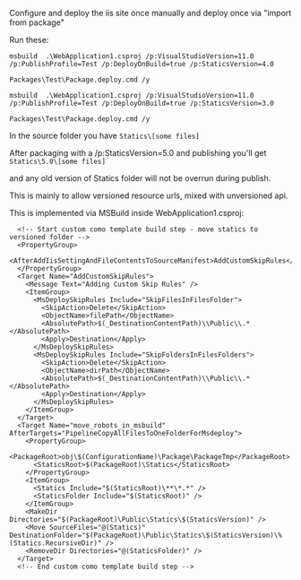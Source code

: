 Configure and deploy the iis site once manually and deploy once via "import from package"

Run these:

	msbuild  .\WebApplication1.csproj /p:VisualStudioVersion=11.0 /p:PublishProfile=Test /p:DeployOnBuild=true /p:StaticsVersion=4.0
	
	Packages\Test\Package.deploy.cmd /y
	
	msbuild  .\WebApplication1.csproj /p:VisualStudioVersion=11.0 /p:PublishProfile=Test /p:DeployOnBuild=true /p:StaticsVersion=3.0
	
	Packages\Test\Package.deploy.cmd /y


In the source folder you have 
`Statics\[some files]`

After packaging with a /p:StaticsVersion=5.0 and publishing you'll get 
`Statics\5.0\[some files]`

and any old version of Statics folder will not be overrun during publish.

This is mainly to allow versioned resource urls, mixed with unversioned api.


This is implemented via MSBuild inside WebApplication1.csproj:

	  <!-- Start custom como template build step - move statics to versioned folder -->
	  <PropertyGroup>
		<AfterAddIisSettingAndFileContentsToSourceManifest>AddCustomSkipRules</AfterAddIisSettingAndFileContentsToSourceManifest>
	  </PropertyGroup>
	  <Target Name="AddCustomSkipRules">
		<Message Text="Adding Custom Skip Rules" />
		<ItemGroup>
		  <MsDeploySkipRules Include="SkipFilesInFilesFolder">
			<SkipAction>Delete</SkipAction>
			<ObjectName>filePath</ObjectName>
			<AbsolutePath>$(_DestinationContentPath)\\Public\\.*</AbsolutePath>
			<Apply>Destination</Apply>
		  </MsDeploySkipRules>
		  <MsDeploySkipRules Include="SkipFoldersInFilesFolders">
			<SkipAction>Delete</SkipAction>
			<ObjectName>dirPath</ObjectName>
			<AbsolutePath>$(_DestinationContentPath)\\Public\\.*</AbsolutePath>
			<Apply>Destination</Apply>
		  </MsDeploySkipRules>
		</ItemGroup>
	  </Target>
	  <Target Name="move_robots_in_msbuild" AfterTargets="PipelineCopyAllFilesToOneFolderForMsdeploy">
		<PropertyGroup>
		  <PackageRoot>obj\$(ConfigurationName)\Package\PackageTmp</PackageRoot>
		  <StaticsRoot>$(PackageRoot)\Statics</StaticsRoot>
		</PropertyGroup>
		<ItemGroup>
		  <Statics Include="$(StaticsRoot)\**\*.*" />
		  <StaticsFolder Include="$(StaticsRoot)" />
		</ItemGroup>
		<MakeDir Directories="$(PackageRoot)\Public\Statics\$(StaticsVersion)" />
		<Move SourceFiles="@(Statics)" DestinationFolder="$(PackageRoot)\Public\Statics\$(StaticsVersion)\%(Statics.RecursiveDir)" />
		<RemoveDir Directories="@(StaticsFolder)" />
	  </Target>
	  <!-- End custom como template build step -->
